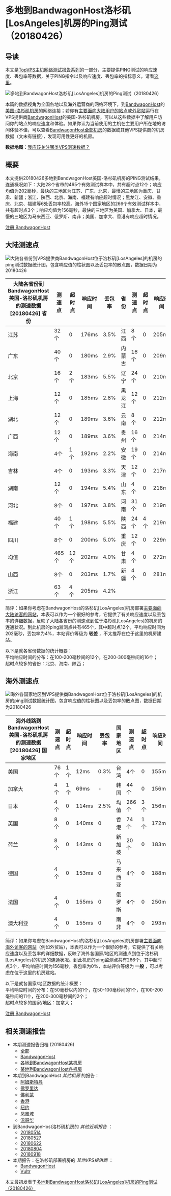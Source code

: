 #  多地到BandwagonHost洛杉矶[LosAngeles]机房的Ping测试（20180426） 

## 导读

本文是[TopVPS主机网络测试报告系列](https://vps123.top/pingtest)的一部分，主要提供PING测试的响应速度、丢包率等数据，关于PING指令以及响应速度、丢包率的指标意义，请看[这里](https://vps123.top/what-is-ping.html)。

![多地到BandwagonHost洛杉矶\[LosAngeles\]机房的Ping测试（20180426）](/images/thumbnails/to_bwg_LosAngeles.png)

本篇的数据视角为全国各地以及海外运营商的网络环境下，到[BandwagonHost](https://vps123.top/go/bwg)的[美国-洛杉矶机房](https://vps123.top/bandwagon-facilities.html#losangeles)的网络连接；若你有[主要面向大陆用户的站点](https://vps123.top/website-for-mainland-users.html)或[外贸站](https://vps123.top/website-for-internation-trade.html)运行在VPS提供商[BandwagonHost](https://vps123.top/go/bwg)的美国-洛杉矶机房，可以从这些数据中了解用户访问你的站点的响应速度和体验。如果你认为当前使用的主机在主要用户所在地的访问体验不佳，可以查看[BandwagonHost全部机房](/bandwagon/isp/china/20180426-bandwagon-isp-china.md)的数据或其他VPS提供商的机房数据（文末有链接），发现可用性更好的机房。

**数据地图：**[我应该关注哪类VPS测速数据？](https://vps123.top/find-pingtest-data-you-need.html)

## 概要

本文提供20180426多地到BandwagonHost美国-洛杉矶机房的PING测试结果，连通概况如下：大陆28个省市的465个有效测试样本中，共有超时点12个；响应均值为202毫秒，最快的三地区为江苏、广东、北京，最慢的三地区为重庆、甘肃、新疆；浙江、陕西、北京、海南、福建有响应超时情况；黑龙江、安徽、重庆、北京、福建等6处丢包率较高。海外15个国家地区的266个有效测试样本中，共有超时点3个；响应均值为156毫秒，最快的三地区为美国、加拿大、日本，最慢的三地区为马来西亚、俄罗斯、南非；美国、加拿大、香港有响应超时情况。

[注册 BandwagonHost](https://vps123.top/go/bwg/_btn1)

## 大陆测速点

![大陆各省份到VPS提供商BandwagonHost位于洛杉矶\[LosAngeles\]的机房的ping测试数据统计图，包含响应值的柱状图以及丢包率的散点图，数据日期为20180426](/images/pingtests/bwg_20180426/plot_idc_bwg_usa-losangeles_20180426_mainland.png)

大陆各省份到BandwagonHost美国-洛杉矶机房的测速数据 [20180426] 省份 | 测速点 | 超时点 | 响应时间 | 丢包率 | 省份 | 测速点 | 超时点 | 响应时间 | 丢包率  
---|---|---|---|---|---|---|---|---|---  
江苏 | 32个 | 0 | 176ms | 3.5% | 江西 | 8个 | 0 | 205ms | 4.2%  
广东 | 40个 | 0 | 180ms | 2.9% | 内蒙古 | 16个 | 0 | 209ms | 3.6%  
北京 | 16个 | 2个 | 183ms | 5.5% | 辽宁 | 24个 | 0 | 210ms | 4.9%  
上海 | 12个 | 0 | 185ms | 2.8% | 黑龙江 | 12个 | 0 | 212ms | 6.9%  
湖北 | 12个 | 0 | 189ms | 3.6% | 云南 | 8个 | 0 | 212ms | 4.2%  
广西 | 12个 | 0 | 189ms | 3.6% | 贵州 | 16个 | 0 | 214ms | 3.3%  
海南 | 4个 | 1个 | 192ms | 2.2% | 安徽 | 19个 | 0 | 214ms | 5.6%  
吉林 | 4个 | 0 | 193ms | 3.3% | 天津 | 12个 | 0 | 217ms | 0.8%  
湖南 | 12个 | 0 | 194ms | 5.4% | 山东 | 4个 | 0 | 218ms | 5.0%  
河北 | 8个 | 0 | 197ms | 3.8% | 河南 | 31个 | 0 | 219ms | 2.4%  
福建 | 40个 | 1个 | 198ms | 5.5% | 陕西 | 24个 | 4个 | 219ms | 2.7%  
四川 | 8个 | 0 | 200ms | 5.0% | 重庆 | 12个 | 0 | 229ms | 5.6%  
均值 | 465个 | 12个 | 202ms | 4.0% | 甘肃 | 4个 | 0 | 272ms | 2.5%  
山西 | 8个 | 0 | 203ms | 1.7% | 新疆 | 4个 | 0 | 281ms | 5.0%  
浙江 | 63个 | 4个 | 205ms | 4.2% |  |  |  |  |   
  
简评：如果你考虑在BandwagonHost的洛杉矶[LosAngeles]机房部署[主要面向大陆访客的网站](website-for-mainland-users.html)，本表可以作为一个很好的参考，它提供了有关响应速度以及丢包率的详细数据，反映了大陆各省份的测速点到位于洛杉矶[LosAngeles]的机房的连通状况。到此机房的ping监测点共有465个，其中超时点12个，平均响应时间为202毫秒，丢包率为4%，本站评价等级为 **较差** ，不太推荐在位于这里的机房建站。

以下是就各省份数据的统计概要：  
平均响应时间的分布：在100-200毫秒间的12个，在200-300毫秒间的16个；  
超时点较多的省份：北京、海南、陕西；

## 海外测速点

![海外各国家地区到VPS提供商BandwagonHost位于洛杉矶\[LosAngeles\]的机房的ping测试数据统计图，包含响应值的柱状图以及丢包率的散点图，数据日期为20180426](/images/pingtests/bwg_20180426/plot_idc_bwg_usa-losangeles_20180426_overseas.png)

海外线路到BandwagonHost美国-洛杉矶机房的测速数据 [20180426] 国家地区 | 测速点 | 超时点 | 响应时间 | 丢包率 | 国家地区 | 测速点 | 超时点 | 响应时间 | 丢包率  
---|---|---|---|---|---|---|---|---|---  
美国 | 76个 | 1个 | 12ms | 0.3% | 台湾 | 4个 | 0 | 155ms | -  
加拿大 | 4个 | 1个 | 69ms | - | 韩国 | 44个 | 0 | 156ms | 0.2%  
日本 | 4个 | 0 | 114ms | 2.5% | 均值 | 266个 | 3个 | 156ms | 0.3%  
英国 | 8个 | 0 | 140ms | 0 | 香港 | 74个 | 1个 | 172ms | 0  
荷兰 | 8个 | 0 | 143ms | 0 | 新加坡 | 20个 | 0 | 183ms | 1.3%  
德国 | 4个 | 0 | 153ms | 0 | 马来西亚 | 4个 | 0 | 188ms | 0  
法国 | 4个 | 0 | 155ms | 0 | 俄罗斯 | 4个 | 0 | 250ms | 0  
澳大利亚 | 4个 | 0 | 155ms | 0 | 南非 | 4个 | 0 | 293ms | 0  
  
简评：如果你考虑在BandwagonHost的洛杉矶[LosAngeles]机房部署[主要面向海外访客的网站](https://vps123.top/website-for-internation-trade.html)（例如外贸站），本表可以作为一个很好的参考，它提供了有关响应速度以及丢包率的详细数据，反映了海外各国家/地区的测速点到位于洛杉矶[LosAngeles]的机房的连通状况。到此机房的ping监测点共有266个，其中超时点3个，平均响应时间为156毫秒，丢包率为0%，本站评价等级为 **一般** ，可以考虑在位于这里的机房建站。

以下是就各国家/地区数据的统计概要：  
平均响应时间的分布：在50毫秒以内的1个，在50-100毫秒间的1个，在100-200毫秒间的11个，在200-300毫秒间的2个；  
超时点较多的国家/地区：加拿大；

[注册 BandwagonHost](https://vps123.top/go/bwg/_btn2)

## 相关测速报告

  * 本期测速报告归档 (20180426) 
    * [全部](https://vps123.top/pingtests/20180426 "本期各VPS提供商全部测速报告")
    * [BandwagonHost](https://vps123.top/pingtests/idc-bandwagon/20180426 "本期BandwagonHost的全部测速报告")
    * [各地到BandwagonHost某机房](https://vps123.top/pingtests/idc-bandwagon/isp-global/20180426 "以BandwagonHost某机房为关注对象的视角，横向比较大陆各省份、海外各国家地区")
    * [某地到BandwagonHost各机房](https://vps123.top/pingtests/idc-bandwagon/facility-all/20180426 "以大陆某省份为关注对象的视角，横向比较BandwagonHost各机房")
  * 本期到BandwagonHost _其他机房_ 的报告： 
    * [阿姆斯特丹](/bandwagon/idc/amsterdam/20180426-bandwagon-idc-amsterdam.md "多地到BandwagonHost阿姆斯特丹机房的Ping测试 20180426")
    * [佛罗里达](/bandwagon/idc/florida/20180426-bandwagon-idc-florida.md "多地到BandwagonHost佛罗里达机房的Ping测试 20180426")
    * [佛利蒙](/bandwagon/idc/fremont/20180426-bandwagon-idc-fremont.md "多地到BandwagonHost佛利蒙机房的Ping测试 20180426")
    * [香港](/bandwagon/idc/hongkong/20180426-bandwagon-idc-hongkong.md "多地到BandwagonHost香港机房的Ping测试 20180426")
    * [纽约](/bandwagon/idc/newyork/20180426-bandwagon-idc-newyork.md "多地到BandwagonHost纽约机房的Ping测试 20180426")
    * [凤凰城](/bandwagon/idc/phoenix/20180426-bandwagon-idc-phoenix.md "多地到BandwagonHost凤凰城机房的Ping测试 20180426")
    * [温哥华](/bandwagon/idc/vancouver/20180426-bandwagon-idc-vancouver.md "多地到BandwagonHost温哥华机房的Ping测试 20180426")
  * 到BandwagonHost洛杉矶机房的 _其他近期报告_ ： 
    * [20180514](/bandwagon/idc/losangeles/20180514-bandwagon-idc-losangeles.md "多地到BandwagonHost洛杉矶机房的Ping测试 20180514")
    * [20180527](/bandwagon/idc/losangeles/20180527-bandwagon-idc-losangeles.md "多地到BandwagonHost洛杉矶机房的Ping测试 20180527")
    * [20180622](/bandwagon/idc/losangeles/20180622-bandwagon-idc-losangeles.md "多地到BandwagonHost洛杉矶机房的Ping测试 20180622")
    * [20180804](/bandwagon/idc/losangeles/20180804-bandwagon-idc-losangeles.md "多地到BandwagonHost洛杉矶机房的Ping测试 20180804")
    * [20180918](/bandwagon/idc/losangeles/20180918-bandwagon-idc-losangeles.md "多地到BandwagonHost洛杉矶机房的Ping测试 20180918")
  * 本期报告：在洛杉矶部署机房的 _其他VPS提供商_ ： 
    * [BandwagonHost](/bandwagon/idc/losangeles/20180426-bwg-idc-losangeles.md "多地到BandwagonHost洛杉矶机房的Ping测试 20180426")
    * [Vultr](/vultr/idc/losangeles/20180426-vultr-idc-losangeles.md "多地到Vultr洛杉矶机房的Ping测试 20180426")



本文最初发表于[多地到BandwagonHost洛杉矶[LosAngeles]机房的Ping测试（20180426）](https://vps123.top/pingtest/20180426-bandwagon-idc-losangeles.html)
